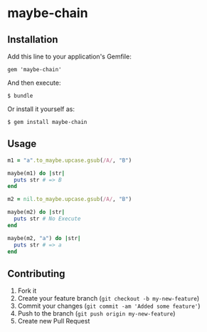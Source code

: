 # maybe-chain

## Installation

Add this line to your application's Gemfile:

    gem 'maybe-chain'

And then execute:

    $ bundle

Or install it yourself as:

    $ gem install maybe-chain

## Usage

```ruby
m1 = "a".to_maybe.upcase.gsub(/A/, "B")

maybe(m1) do |str|
  puts str # => B
end

m2 = nil.to_maybe.upcase.gsub(/A/, "B")

maybe(m2) do |str|
  puts str # No Execute
end

maybe(m2, "a") do |str|
  puts str # => a
end
```

## Contributing

1. Fork it
2. Create your feature branch (`git checkout -b my-new-feature`)
3. Commit your changes (`git commit -am 'Added some feature'`)
4. Push to the branch (`git push origin my-new-feature`)
5. Create new Pull Request
